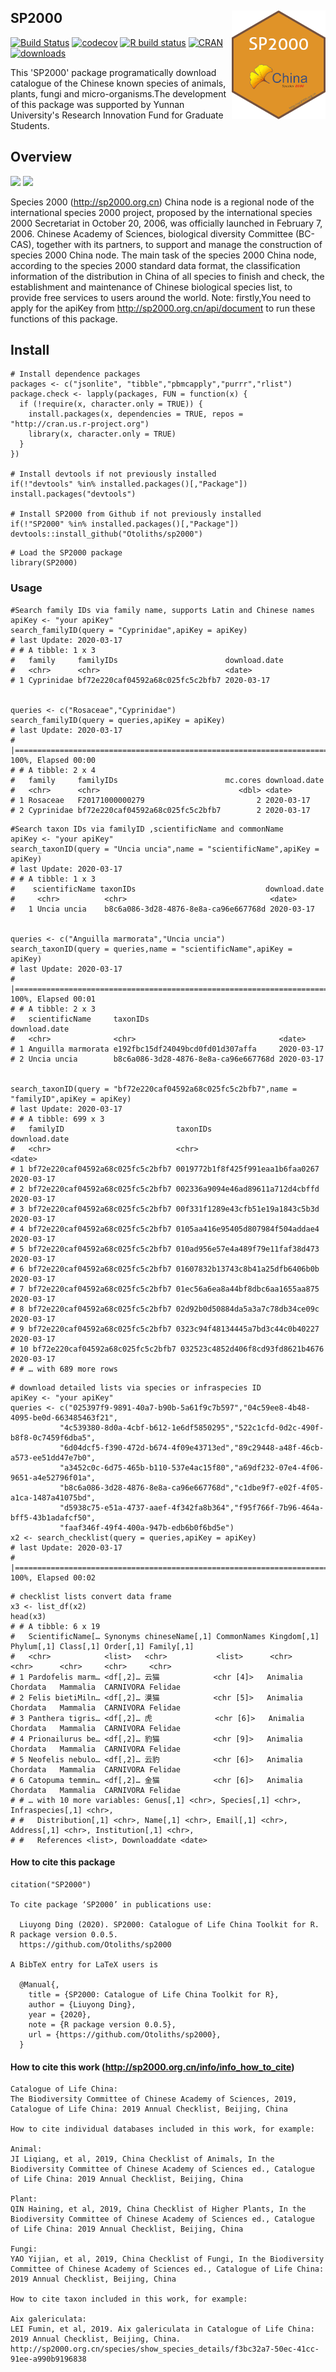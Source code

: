 <!-- README.md is generated from README.Rmd. Please edit that file -->

## SP2000 <img src="inst/figures/logo.png" align="right" width="150" />

[![Build Status](https://travis-ci.org/Otoliths/sp2000.svg?branch=master)](https://travis-ci.org/easystats/sp2000)
[![codecov](https://badge.fury.io/gh/Otoliths%2Fsp2000.svg)](https://badge.fury.io/for/gh/Otoliths/sp2000)
[![R build status](https://github.com/Otoliths/sp2000/workflows/R-CMD-check/badge.svg)](https://github.com/Otoliths/sp2000/actions)
[![CRAN](http://www.r-pkg.org/badges/version/sp2000)](https://cran.r-project.org/package=sp2000)
[![downloads](http://cranlogs.r-pkg.org/badges/sp2000)](https://cran.r-project.org/package=sp2000)

This 'SP2000' package programatically download catalogue of the Chinese known species of animals, plants, fungi and micro-organisms.The development of this package was supported by Yunnan University's Research Innovation Fund for Graduate Students.



## Overview 

[![](https://img.shields.io/badge/Contact%20us%20on-WeChat-blue.svg)](https://gitee.com/LiuyongDing/latest_literature/raw/master/bad.png)
[![](https://img.shields.io/badge/Follow%20me%20on-WeChat-green.svg)](https://gitee.com/LiuyongDing/latest_literature/raw/master/img.png)

Species 2000 (http://sp2000.org.cn) China node is a regional node of the international species 2000 project, proposed by the international species 2000 Secretariat in October 20, 2006, was officially launched in February 7, 2006. Chinese Academy of Sciences, biological diversity Committee (BC-CAS), together with its partners, to support and manage the construction of species 2000 China node. The main task of the species 2000 China node, according to the species 2000 standard data format, the classification information of the distribution in China of all species to finish and check, the establishment and maintenance of Chinese biological species list, to provide free services to users around the world. Note: firstly,You need to apply for the apiKey from http://sp2000.org.cn/api/document to run these functions of this package.


## Install

```{r , eval=F}
# Install dependence packages
packages <- c("jsonlite", "tibble","pbmcapply","purrr","rlist")
package.check <- lapply(packages, FUN = function(x) {
  if (!require(x, character.only = TRUE)) {
    install.packages(x, dependencies = TRUE, repos = "http://cran.us.r-project.org")
    library(x, character.only = TRUE)
  }
})

# Install devtools if not previously installed
if(!"devtools" %in% installed.packages()[,"Package"]) install.packages("devtools")

# Install SP2000 from Github if not previously installed
if(!"SP2000" %in% installed.packages()[,"Package"]) devtools::install_github("Otoliths/sp2000")
```

```{r , eval=F}
# Load the SP2000 package
library(SP2000)
```

### Usage

```{r, eval=F}
#Search family IDs via family name, supports Latin and Chinese names
apiKey <- "your apiKey"
search_familyID(query = "Cyprinidae",apiKey = apiKey)
# last Update: 2020-03-17
# # A tibble: 1 x 3
#   family     familyIDs                        download.date
#   <chr>      <chr>                            <date>       
# 1 Cyprinidae bf72e220caf04592a68c025fc5c2bfb7 2020-03-17   


queries <- c("Rosaceae","Cyprinidae")
search_familyID(query = queries,apiKey = apiKey)
# last Update: 2020-03-17
# |======================================================================================| 100%, Elapsed 00:00
# # A tibble: 2 x 4
#   family     familyIDs                        mc.cores download.date
#   <chr>      <chr>                               <dbl> <date>       
# 1 Rosaceae   F20171000000279                         2 2020-03-17   
# 2 Cyprinidae bf72e220caf04592a68c025fc5c2bfb7        2 2020-03-17   
```

```{r , eval=F}
#Search taxon IDs via familyID ,scientificName and commonName
apiKey <- "your apiKey"
search_taxonID(query = "Uncia uncia",name = "scientificName",apiKey = apiKey)
# last Update: 2020-03-17
# # A tibble: 1 x 3
#    scientificName taxonIDs                             download.date
#     <chr>          <chr>                                <date>       
#   1 Uncia uncia    b8c6a086-3d28-4876-8e8a-ca96e667768d 2020-03-17  


queries <- c("Anguilla marmorata","Uncia uncia")
search_taxonID(query = queries,name = "scientificName",apiKey = apiKey)
# last Update: 2020-03-17
# |======================================================================================| 100%, Elapsed 00:01
# # A tibble: 2 x 3
#   scientificName     taxonIDs                             download.date
#   <chr>              <chr>                                <date>       
# 1 Anguilla marmorata e192fbc15df24049bcd0fd01d307affa     2020-03-17   
# 2 Uncia uncia        b8c6a086-3d28-4876-8e8a-ca96e667768d 2020-03-17  


search_taxonID(query = "bf72e220caf04592a68c025fc5c2bfb7",name = "familyID",apiKey = apiKey)
# last Update: 2020-03-17
# # A tibble: 699 x 3
#   familyID                         taxonIDs                         download.date
#   <chr>                            <chr>                            <date>       
# 1 bf72e220caf04592a68c025fc5c2bfb7 0019772b1f8f425f991eaa1b6faa0267 2020-03-17   
# 2 bf72e220caf04592a68c025fc5c2bfb7 002336a9094e46ad89611a712d4cbffd 2020-03-17   
# 3 bf72e220caf04592a68c025fc5c2bfb7 00f331f1289e43cfb51e19a1843c5b3d 2020-03-17   
# 4 bf72e220caf04592a68c025fc5c2bfb7 0105aa416e95405d807984f504addae4 2020-03-17   
# 5 bf72e220caf04592a68c025fc5c2bfb7 010ad956e57e4a489f79e11faf38d473 2020-03-17   
# 6 bf72e220caf04592a68c025fc5c2bfb7 01607832b13743c8b41a25dfb6406b0b 2020-03-17   
# 7 bf72e220caf04592a68c025fc5c2bfb7 01ec56a6ea8a44bf8dbc6aa1655aa875 2020-03-17   
# 8 bf72e220caf04592a68c025fc5c2bfb7 02d92b0d50884da5a3a7c78db34ce09c 2020-03-17   
# 9 bf72e220caf04592a68c025fc5c2bfb7 0323c94f48134445a7bd3c44c0b40227 2020-03-17   
# 10 bf72e220caf04592a68c025fc5c2bfb7 032523c4852d406f8cd93fd8621b4676 2020-03-17   
# # … with 689 more rows
```

```{r , eval=F}
# download detailed lists via species or infraspecies ID
apiKey <- "your apiKey"
queries <- c("025397f9-9891-40a7-b90b-5a61f9c7b597","04c59ee8-4b48-4095-be0d-663485463f21",
           "4c539380-8d0a-4cbf-b612-1e6df5850295","522c1cfd-0d2c-490f-b8f8-0c7459f6dba5",
           "6d04dcf5-f390-472d-b674-4f09e43713ed","89c29448-a48f-46cb-a573-ee51dd47e7b0",
           "a3452c0c-6d75-465b-b110-537e4ac15f80","a69df232-07e4-4f06-9651-a4e52796f01a",
           "b8c6a086-3d28-4876-8e8a-ca96e667768d","c1dbe9f7-e02f-4f05-a1ca-1487a41075bd",
           "d5938c75-e51a-4737-aaef-4f342fa8b364","f95f766f-7b96-464a-bff5-43b1adafcf50",
           "faaf346f-49f4-400a-947b-edb6b0f6bd5e")           
x2 <- search_checklist(query = queries,apiKey = apiKey)
# last Update: 2020-03-17
# |======================================================================================| 100%, Elapsed 00:02
```

```{r , eval=F}
# checklist lists convert data frame
x3 <- list_df(x2)
head(x3)
# # A tibble: 6 x 19
#   ScientificName[… Synonyms chineseName[,1] CommonNames Kingdom[,1] Phylum[,1] Class[,1] Order[,1] Family[,1]
#   <chr>            <list>   <chr>           <list>      <chr>       <chr>      <chr>     <chr>     <chr>     
# 1 Pardofelis marm… <df[,2]… 云猫            <chr [4]>   Animalia    Chordata   Mammalia  CARNIVORA Felidae   
# 2 Felis bietiMiln… <df[,2]… 漠猫            <chr [5]>   Animalia    Chordata   Mammalia  CARNIVORA Felidae   
# 3 Panthera tigris… <df[,2]… 虎              <chr [6]>   Animalia    Chordata   Mammalia  CARNIVORA Felidae   
# 4 Prionailurus be… <df[,2]… 豹猫            <chr [9]>   Animalia    Chordata   Mammalia  CARNIVORA Felidae   
# 5 Neofelis nebulo… <df[,2]… 云豹            <chr [6]>   Animalia    Chordata   Mammalia  CARNIVORA Felidae   
# 6 Catopuma temmin… <df[,2]… 金猫            <chr [6]>   Animalia    Chordata   Mammalia  CARNIVORA Felidae   
# # … with 10 more variables: Genus[,1] <chr>, Species[,1] <chr>, Infraspecies[,1] <chr>,
# #   Distribution[,1] <chr>, Name[,1] <chr>, Email[,1] <chr>, Address[,1] <chr>, Institution[,1] <chr>,
# #   References <list>, Downloaddate <date>
```

#### How to cite this package
```{r , eval=F}
citation("SP2000")

To cite package ‘SP2000’ in publications use:

  Liuyong Ding (2020). SP2000: Catalogue of Life China Toolkit for R. R package version 0.0.5.
  https://github.com/Otoliths/sp2000

A BibTeX entry for LaTeX users is

  @Manual{,
    title = {SP2000: Catalogue of Life China Toolkit for R},
    author = {Liuyong Ding},
    year = {2020},
    note = {R package version 0.0.5},
    url = {https://github.com/Otoliths/sp2000},
  }
```

#### How to cite this work (http://sp2000.org.cn/info/info_how_to_cite)

```{r , eval=F}
Catalogue of Life China: 
The Biodiversity Committee of Chinese Academy of Sciences, 2019, Catalogue of Life China: 2019 Annual Checklist, Beijing, China

How to cite individual databases included in this work, for example:

Animal: 
JI Liqiang, et al, 2019, China Checklist of Animals, In the Biodiversity Committee of Chinese Academy of Sciences ed., Catalogue of Life China: 2019 Annual Checklist, Beijing, China

Plant: 
QIN Haining, et al, 2019, China Checklist of Higher Plants, In the Biodiversity Committee of Chinese Academy of Sciences ed., Catalogue of Life China: 2019 Annual Checklist, Beijing, China

Fungi: 
YAO Yijian, et al, 2019, China Checklist of Fungi, In the Biodiversity Committee of Chinese Academy of Sciences ed., Catalogue of Life China: 2019 Annual Checklist, Beijing, China

How to cite taxon included in this work, for example:

Aix galericulata: 
LEI Fumin, et al, 2019. Aix galericulata in Catalogue of Life China: 2019 Annual Checklist, Beijing, China. http://sp2000.org.cn/species/show_species_details/f3bc32a7-50ec-41cc-91ee-a990b9196838
```
